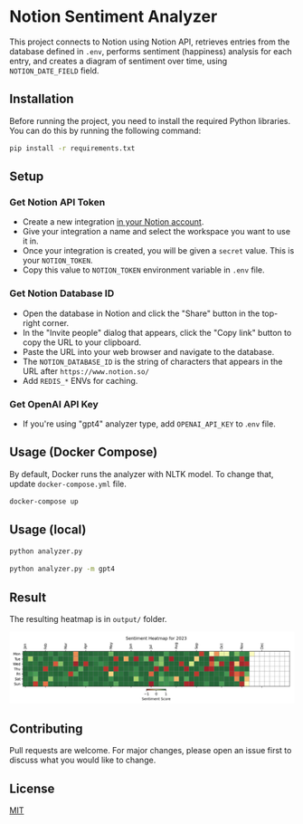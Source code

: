 # Notion Sentiment Analyzer

This project connects to Notion using Notion API, retrieves entries from the database defined in `.env`, performs sentiment (happiness) analysis for each entry, and creates a diagram of sentiment over time, using `NOTION_DATE_FIELD` field.

## Installation

Before running the project, you need to install the required Python libraries. You can do this by running the following command:

```bash
pip install -r requirements.txt
```

## Setup

### Get Notion API Token

- Create a new integration [in your Notion account](https://www.notion.so/my-integrations).
- Give your integration a name and select the workspace you want to use it in.
- Once your integration is created, you will be given a `secret` value. This is your `NOTION_TOKEN`.
- Copy this value to `NOTION_TOKEN` environment variable in `.env` file.

### Get Notion Database ID

- Open the database in Notion and click the "Share" button in the top-right corner.
- In the "Invite people" dialog that appears, click the "Copy link" button to copy the URL to your clipboard.
- Paste the URL into your web browser and navigate to the database.
- The `NOTION_DATABASE_ID` is the string of characters that appears in the URL after `https://www.notion.so/`
- Add `REDIS_*` ENVs for caching.

### Get OpenAI API Key

- If you're using "gpt4" analyzer type, add `OPENAI_API_KEY` to .`env` file.

## Usage (Docker Compose)

By default, Docker runs the analyzer with NLTK model. To change that, update `docker-compose.yml` file.

```bash
docker-compose up
```

## Usage (local)

```bash
python analyzer.py
```

```bash
python analyzer.py -m gpt4
```

## Result

The resulting heatmap is in `output/` folder.

![heatmap](heatmap.png)

## Contributing

Pull requests are welcome. For major changes, please open an issue first to discuss what you would like to change.

## License

[MIT](https://choosealicense.com/licenses/mit/)
